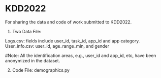 # KDD2022
For sharing the data and code of work submitted to KDD2022.

1. Two Data File:

Logs.csv: fields include user_id, task_id, app_id and app category. 
User_info.csv: user_id, age_range_min, and gender

#Note: All the identification areas, e.g., user_id and app_id, etc, have been anonymized in the dataset.


2. Code File:
demographics.py
